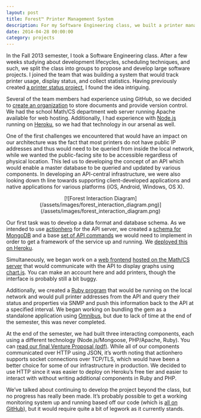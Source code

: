 ```yaml
---
layout: post
title: Forest™ Printer Management System
description: For my Software Engineering class, we built a printer management infrastructure.
date: 2014-04-28 00:00:00
category: projects
---
```


In the Fall 2013 semester, I took a Software Engineering class. After a few weeks studying about development lifecycles, scheduling techniques, and such, we split the class into groups to propose and develop large software projects. I joined the team that was building a system that would track printer usage, display status, and collect statistics. Having previously created [a printer status project](http://mathcs.muhlenberg.edu/~bb246500/printers/), I found the idea intriguing.

Several of the team members had experience using GitHub, so we decided to [create an organization](https://github.com/printerSystemCSI210) to store documents and provide version control. We had the school Math/CS department web server running Apache available for web hosting. Additionally, I had experience with [Node.js](http://nodejs.org) running on [Heroku](https://www.heroku.com/), so we had that technology in our arsenal as well.

One of the first challenges we encountered that would have an impact on our architecture was the fact that most printers do not have public IP addresses and thus would need to be queried from inside the local network, while we wanted the public-facing site to be accessible regardless of physical location. This led us to developing the concept of an API which would enable a master database to be queried and updated by various components. In developing an API-central infrastructure, we were also looking down th line towards supporting client-developed applications and native applications for various platforms (iOS, Android, Windows, OS X).

<p style="text-align:center">[![Forest Interaction Diagram](/assets/images/forest_interaction_diagram.png)](/assets/images/forest_interaction_diagram.png)</p>

Our first task was to develop a data format and database schema. As we intended to use [actionhero](http://actionherojs.com) for the API server, we created a [schema for MongoDB](https://github.com/printerSystemCSI210/api-server/blob/master/initializers/_project.js) and a base [set of API commands](https://github.com/printerSystemCSI210/api-server/tree/master/actions) we would need to implement in order to get a framework of the service up and running. We [deployed this on Heroku](https://forest-api.herokuapp.com).

Simultaneously, we began work on a [web frontend](https://github.com/printerSystemCSI210/frontend) [hosted on the Math/CS server](http://mathcs.muhlenberg.edu/~mb247142/forest/frontend/home.php) that would communicate with the API to display graphs using [chart.js](http://www.chartjs.org). You can make an account here and add printers, though the interface is probably still a bit buggy.

Additionally, we created a [Ruby program](https://github.com/printerSystemCSI210/query-agent) that would be running on the local network and would pull printer addresses from the API and query their status and properties via SNMP and push this information back to the API at a specified interval. We began working on bundling the gem as a standalone application using [Omnibus](https://github.com/opscode/omnibus-ruby), but due to lack of time at the end of the semester, this was never completed.

At the end of the semester, we had built three interacting components, each using a different technology (Node.js/Mongoose, PHP/Apache, Ruby). You can [read our final Venture Proposal (pdf)](/assets/pdf/forest_venture_proposal.pdf). While all of our components communicated over HTTP using JSON, it’s worth noting that actionhero supports socket connections over TCP/TLS, which would have been a better choice for some of our infrastructure in production. We decided to use HTTP since it was easier to deploy on Heroku’s free tier and easier to interact with without writing additional components in Ruby and PHP.

We’ve talked about continuing to develop the project beyond the class, but no progress has really been made. It’s probably possible to get a working monitoring system up and running based off our code (which is [all on GitHub](https://github.com/printerSystemCSI210)), but it would require quite a bit of legwork as it currently stands.
